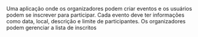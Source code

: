 Uma aplicação onde os organizadores podem criar eventos e os usuários podem se inscrever para participar. Cada evento deve ter informações como data, local, descrição e limite de participantes. Os organizadores podem gerenciar a lista de inscritos
